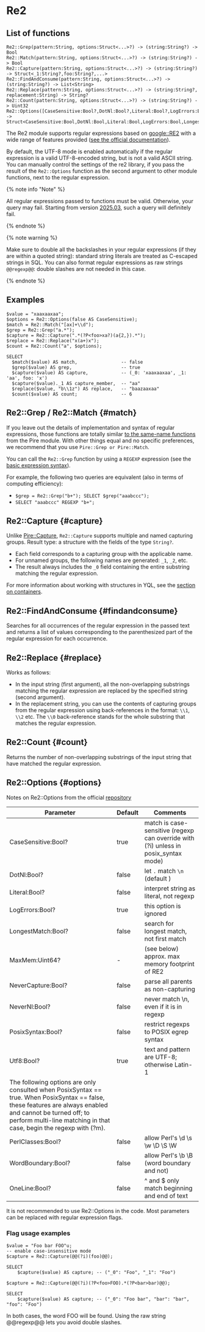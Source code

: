 # Re2

## List of functions

```yql
Re2::Grep(pattern:String, options:Struct<...>?) -> (string:String?) -> Bool
Re2::Match(pattern:String, options:Struct<...>?) -> (string:String?) -> Bool
Re2::Capture(pattern:String, options:Struct<...>?) -> (string:String?) -> Struct<_1:String?,foo:String?,...>
Re2::FindAndConsume(pattern:String, options:Struct<...>?) -> (string:String?) -> List<String>
Re2::Replace(pattern:String, options:Struct<...>?) -> (string:String?, replacement:String) -> String?
Re2::Count(pattern:String, options:Struct<...>?) -> (string:String?) -> Uint32
Re2::Options([CaseSensitive:Bool?,DotNl:Bool?,Literal:Bool?,LogErrors:Bool?,LongestMatch:Bool?,MaxMem:Uint64?,NeverCapture:Bool?,NeverNl:Bool?,OneLine:Bool?,PerlClasses:Bool?,PosixSyntax:Bool?,Utf8:Bool?,WordBoundary:Bool?]) -> Struct<CaseSensitive:Bool,DotNl:Bool,Literal:Bool,LogErrors:Bool,LongestMatch:Bool,MaxMem:Uint64,NeverCapture:Bool,NeverNl:Bool,OneLine:Bool,PerlClasses:Bool,PosixSyntax:Bool,Utf8:Bool,WordBoundary:Bool>
```

The Re2 module supports regular expressions based on [google::RE2](https://github.com/google/re2) with a wide range of features provided ([see the official documentation](https://github.com/google/re2/wiki/Syntax)).

By default, the UTF-8 mode is enabled automatically if the regular expression is a valid UTF-8-encoded string, but is not a valid ASCII string. You can manually control the settings of the re2 library, if you pass the result of the `Re2::Options` function as the second argument to other module functions, next to the regular expression.

{% note info "Note" %}

All regular expressions passed to functions must be valid. Otherwise, your query may fail. Starting from version [2025.03](../../changelog/2025.03.md#re2-module), such a query will definitely fail.

{% endnote %}

{% note warning %}

Make sure to double all the backslashes in your regular expressions (if they are within a quoted string): standard string literals are treated as C-escaped strings in SQL. You can also format regular expressions as raw strings `@@regexp@@`: double slashes are not needed in this case.

{% endnote %}

## Examples

```yql
$value = "xaaxaaxaa";
$options = Re2::Options(false AS CaseSensitive);
$match = Re2::Match("[ax]+\\d");
$grep = Re2::Grep("a.*");
$capture = Re2::Capture(".*(?P<foo>xa?)(a{2,}).*");
$replace = Re2::Replace("x(a+)x");
$count = Re2::Count("a", $options);

SELECT
  $match($value) AS match,                -- false
  $grep($value) AS grep,                  -- true
  $capture($value) AS capture,            -- (_0: 'xaaxaaxaa', _1: 'aa', foo: 'x')
  $capture($value)._1 AS capture_member,  -- "aa"
  $replace($value, "b\\1z") AS replace,   -- "baazaaxaa"
  $count($value) AS count;                -- 6
```

## Re2::Grep / Re2::Match {#match}

If you leave out the details of implementation and syntax of regular expressions, those functions are totally similar [to the same-name functions](pire.md#match) from the Pire module. With other things equal and no specific preferences, we recommend that you use `Pire::Grep or Pire::Match`.

You can call the `Re2::Grep` function by using a `REGEXP` expression (see the [basic expression syntax](../../syntax/expressions.md#regexp)).

For example, the following two queries are equivalent (also in terms of computing efficiency):

* `$grep = Re2::Grep("b+"); SELECT $grep("aaabccc");`
* `SELECT "aaabccc" REGEXP "b+";`

## Re2::Capture {#capture}

Unlike [Pire::Capture](pire.md#capture), `Re2::Capture` supports multiple and named capturing groups.
Result type: a structure with the fields of the type `String?`.

* Each field corresponds to a capturing group with the applicable name.
* For unnamed groups, the following names are generated: `_1`, `_2`, etc.
* The result always includes the `_0` field containing the entire substring matching the regular expression.

For more information about working with structures in YQL, see the [section on containers](../../types/containers.md).

## Re2::FindAndConsume {#findandconsume}

Searches for all occurrences of the regular expression in the passed text and returns a list of values corresponding to the parenthesized part of the regular expression for each occurrence.

## Re2::Replace {#replace}

Works as follows:

* In the input string (first argument), all the non-overlapping substrings matching the regular expression are replaced by the specified string (second argument).
* In the replacement string, you can use the contents of capturing groups from the regular expression using back-references in the format: `\\1`, `\\2` etc. The `\\0` back-reference stands for the whole substring that matches the regular expression.

## Re2::Count {#count}

Returns the number of non-overlapping substrings of the input string that have matched the regular expression.

## Re2::Options {#options}

Notes on Re2::Options from the official [repository](https://github.com/google/re2/blob/main/re2/re2.h#L595-L617)

| Parameter | Default | Comments |
| ----------------------------------------------------------------------------------------------------------------------------------------------------------------------------------------------------------------------------------------- | ---------- | ------------------------------------------------------------------------------------- |
| CaseSensitive:Bool? | true | match is case-sensitive (regexp can override with (?i) unless in posix_syntax mode) |
| DotNl:Bool? | false | let `.` match `\n` (default ) |
| Literal:Bool? | false | interpret string as literal, not regexp |
| LogErrors:Bool? | true | this option is ignored |
| LongestMatch:Bool? | false | search for longest match, not first match |
| MaxMem:Uint64? | - | (see below) approx. max memory footprint of RE2 |
| NeverCapture:Bool? | false | parse all parents as non-capturing |
| NeverNl:Bool? | false | never match \n, even if it is in regexp |
| PosixSyntax:Bool? | false | restrict regexps to POSIX egrep syntax |
| Utf8:Bool? | true | text and pattern are UTF-8; otherwise Latin-1 |
| The following options are only consulted when PosixSyntax == true. <bt>When PosixSyntax == false, these features are always enabled and cannot be turned off; to perform multi-line matching in that case, begin the regexp with (?m). |
| PerlClasses:Bool? | false | allow Perl's \d \s \w \D \S \W |
| WordBoundary:Bool? | false | allow Perl's \b \B (word boundary and not) |
| OneLine:Bool? | false | ^ and $ only match beginning and end of text |

It is not recommended to use Re2::Options in the code. Most parameters can be replaced with regular expression flags.

### Flag usage examples

```yql
$value = "Foo bar FOO"u;
-- enable case-insensitive mode
$capture = Re2::Capture(@@(?i)(foo)@@);

SELECT
    $capture($value) AS capture; -- ("_0": "Foo", "_1": "Foo")

$capture = Re2::Capture(@@(?i)(?P<foo>FOO).*(?P<bar>bar)@@);

SELECT
    $capture($value) AS capture; -- ("_0": "Foo bar", "bar": "bar", "foo": "Foo")
```

In both cases, the word FOO will be found. Using the raw string @@regexp@@ lets you avoid double slashes.
